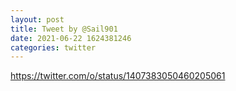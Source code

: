```yaml
--- 
layout: post 
title: Tweet by @Sail901 
date: 2021-06-22 1624381246 
categories: twitter 
--- 
```

https://twitter.com/o/status/1407383050460205061